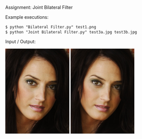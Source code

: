Assignment: Joint Bilateral Filter

Example executions: 

```
$ python "Bilateral Filter.py" test1.png
$ python "Joint Bilateral Filter.py" test3a.jpg test3b.jpg
```
Input / Output:

<img width="40%" src="https://github.com/losborne24/Joint-Bilateral-Filter/blob/master/images/test2.png">
<img width="40%" src="https://github.com/losborne24/Joint-Bilateral-Filter/blob/master/images/test2_output2.png">
